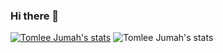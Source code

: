 ### Hi there 👋
[![Tomlee Jumah's stats](https://github-readme-stats.vercel.app/api?username=tomleejumah)](https://github.com/tomleejumah/github-readme-stats)
![Tomlee Jumah's stats](https://github-readme-stats.vercel.app/api?username=tomleejumah&hide=totalstarsearned,prs)
<!--
**tomleejumah/tomleejumah** is a ✨ _special_ ✨ repository because its `README.md` (this file) appears on your GitHub profile.

Here are some ideas to get you started:

- 🔭 I’m currently working on ...
- 🌱 I’m currently learning ...
- 👯 I’m looking to collaborate on ...
- 🤔 I’m looking for help with ...
- 💬 Ask me about ...
- 📫 How to reach me: ...
- 😄 Pronouns: ...
- ⚡ Fun fact: ...
-->
